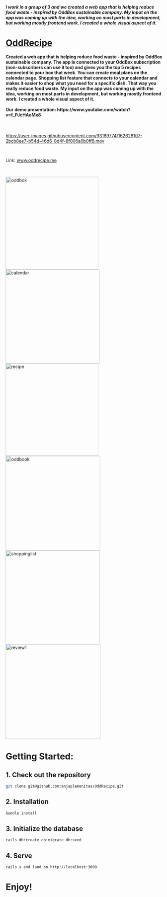 <h5>I work in a group of 3 and we created a web app that is helping reduce food waste - inspired by OddBox sustainable company. My input on the app was coming up with the idea, working on most parts in development, but working mostly frontend work. I created a whole visual aspect of it. </h5>

<a href="#"><h1>OddRecipe</h1></a>

<h4>Created a web app that is helping reduce food waste - inspired by OddBox sustainable company.
The app is connected to your OddBox subscription (non-subscribers can use it too) and gives you the top 5 recipes connected to your box that week. You can create meal plans on the calendar page. Shopping list feature that connects to your calendar and makes it easier to shop what you need for a specific dish. That way you really reduce food waste. 
My input on the app was coming up with the idea, working on most parts in development, but working mostly frontend work. I created a whole visual aspect of it. 
<br>
<br>
Our demo presentation:  https://www.youtube.com/watch?v=f_PJcHAoMx8</h4>

<br>

https://user-images.githubusercontent.com/93189774/162628107-2bcb8ee7-b54d-46d6-8d4f-8f006a0b0ff8.mov

<br>

Link: www.oddrecipe.me

<br>

<img width="298" alt="oddbox" src="https://user-images.githubusercontent.com/93189774/162626939-1d8abb91-07a6-4168-9df0-8f8396dcf831.png"><img width="302" alt="calendar " src="https://user-images.githubusercontent.com/93189774/162626946-9d2a9f2b-0d1b-40fe-9e5f-a4b315e7ed96.png">
<img width="298" alt="recipe" src="https://user-images.githubusercontent.com/93189774/162626953-3bb282cd-9a41-4b01-8fa6-fab8780703f2.png"><img width="304" alt="oddbook " src="https://user-images.githubusercontent.com/93189774/162626955-8be4795e-f6b3-4f03-85b7-add13c451902.png">
<img width="302" alt="shoppinglist" src="https://user-images.githubusercontent.com/93189774/162626969-d7705636-9f5b-4ead-92cc-1a81e7e73fe1.png"><img width="305" alt="review1" src="https://user-images.githubusercontent.com/93189774/162627009-094ad312-cd5c-4ea9-a3c0-25538adb2b0b.png">




# Getting Started:

## 1. Check out the repository
```sh
git clone git@github.com:anjaplemenitas/OddRecipe.git
```
## 2. Installation
```sh
bundle install
```
## 3. Initialize the database
```sh
rails db:create db:migrate db:seed
```
## 4. Serve
```sh
rails s and land on http://localhost:3000
```


# Enjoy!

